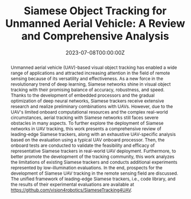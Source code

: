 ---
title: "Siamese Object Tracking for Unmanned Aerial Vehicle: A Review and Comprehensive Analysis"
authors:
- Changhong Fu
- Kunhan Lu
- Guangze Zheng
- admin
- Ziang Cao
- Bowen Li
- Geng Lu
date: "2023-07-08T00:00:00Z"
doi: ""

# Schedule page publish date (NOT publication's date).
publishDate: "2023-07-08T00:00:00Z"

# Publication type.
# Legend: 0 = Uncategorized; 1 = Conference paper; 2 = Journal article;
# 3 = Preprint / Working Paper; 4 = Report; 5 = Book; 6 = Book section;
# 7 = Thesis; 8 = Patent
publication_types: ["3"]

# Publication name and optional abbreviated publication name.
publication: Artificial Intelligence Review, 2023. (JCR Q1, IF = 12.0)
publication_short: In *AI Review* (JCR Q1, IF = 12.0)

abstract: Unmanned aerial vehicle (UAV)-based visual object tracking has enabled a wide range of applications and attracted increasing attention in the field of remote sensing because of its versatility and effectiveness. As a new force in the revolutionary trend of deep learning, Siamese networks shine in visual object tracking with their promising balance of accuracy, robustness, and speed. Thanks to the development of embedded processors and the gradual optimization of deep neural networks, Siamese trackers receive extensive research and realize preliminary combinations with UAVs. However, due to the UAV's limited onboard computational resources and the complex real-world circumstances, aerial tracking with Siamese networks still faces severe obstacles in many aspects. To further explore the deployment of Siamese networks in UAV tracking, this work presents a comprehensive review of leading-edge Siamese trackers, along with an exhaustive UAV-specific analysis based on the evaluation using a typical UAV onboard processor. Then, the onboard tests are conducted to validate the feasibility and efficacy of representative Siamese trackers in real-world UAV deployment. Furthermore, to better promote the development of the tracking community, this work analyzes the limitations of existing Siamese trackers and conducts additional experiments represented by low-illumination evaluations. In the end, prospects for the development of Siamese UAV tracking in the remote sensing field are discussed. The unified framework of leading-edge Siamese trackers, i.e., code library, and the results of their experimental evaluations are available at https://github.com/vision4robotics/SiameseTracking4UAV.
# Summary. An optional shortened abstract.
# 

tags:
- Unmanned aerial vehicle (UAV)
- Vision-based aerial object tracking
- Siamese networks
- Review & comprehensive analysis
featured: false

links:
#- name: Custom Link
#  url: http://example.org
url_pdf: https://arxiv.org/abs/2205.04281
url_code: https://github.com/vision4robotics/SiameseTracking4UAV
url_dataset: ''
url_poster: ''
url_project: ''
url_slides: ''
url_source: ''
url_video: ''
# Featured image
# To use, add an image named `featured.jpg/png` to your page's folder. 
image:
  caption: ""
  focal_point: ""
  preview_only: false

# Associated Projects (optional).
#   Associate this publication with one or more of your projects.
#   Simply enter your project's folder or file name without extension.
#   E.g. `internal-project` references `content/project/internal-project/index.md`.
#   Otherwise, set `projects: []`.
# projects:
# - internal-project

# Slides (optional).
#   Associate this publication with Markdown slides.
#   Simply enter your slide deck's filename without extension.
#   E.g. `slides: "example"` references `content/slides/example/index.md`.
#   Otherwise, set `slides: ""`.
# slides: example
---